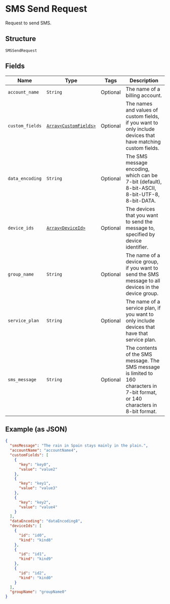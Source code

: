 
# SMS Send Request

Request to send SMS.

## Structure

`SMSSendRequest`

## Fields

| Name | Type | Tags | Description |
|  --- | --- | --- | --- |
| `account_name` | `String` | Optional | The name of a billing account. |
| `custom_fields` | [`Array<CustomFields>`](../../doc/models/custom-fields.md) | Optional | The names and values of custom fields, if you want to only include devices that have matching custom fields. |
| `data_encoding` | `String` | Optional | The SMS message encoding, which can be 7-bit (default), 8-bit-ASCII, 8-bit-UTF-8, 8-bit-DATA. |
| `device_ids` | [`Array<DeviceId>`](../../doc/models/device-id.md) | Optional | The devices that you want to send the message to, specified by device identifier. |
| `group_name` | `String` | Optional | The name of a device group, if you want to send the SMS message to all devices in the device group. |
| `service_plan` | `String` | Optional | The name of a service plan, if you want to only include devices that have that service plan. |
| `sms_message` | `String` | Optional | The contents of the SMS message. The SMS message is limited to 160 characters in 7-bit format, or 140 characters in 8-bit format. |

## Example (as JSON)

```json
{
  "smsMessage": "The rain in Spain stays mainly in the plain.",
  "accountName": "accountName4",
  "customFields": [
    {
      "key": "key0",
      "value": "value2"
    },
    {
      "key": "key1",
      "value": "value3"
    },
    {
      "key": "key2",
      "value": "value4"
    }
  ],
  "dataEncoding": "dataEncoding8",
  "deviceIds": [
    {
      "id": "id0",
      "kind": "kind8"
    },
    {
      "id": "id1",
      "kind": "kind9"
    },
    {
      "id": "id2",
      "kind": "kind0"
    }
  ],
  "groupName": "groupName0"
}
```

